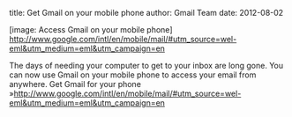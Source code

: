 
title: Get Gmail on your mobile phone
author: Gmail Team
date: 2012-08-02



 [image: Access Gmail on your mobile phone]
<http://www.google.com/intl/en/mobile/mail/#utm_source=wel-eml&utm_medium=eml&utm_campaign=en>

The days of needing your computer to get to your inbox are long gone. You
can now use Gmail on your mobile phone to access your email from anywhere.
       Get Gmail for your phone
»<http://www.google.com/intl/en/mobile/mail/#utm_source=wel-eml&utm_medium=eml&utm_campaign=en>
 
    